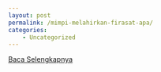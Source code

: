```yaml
---
layout: post
permalink: /mimpi-melahirkan-firasat-apa/
categories:
    - Uncategorized
---
```


[Baca Selengkapnya](/03)